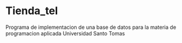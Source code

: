 # Tienda_tel
Programa de implementacion de una base de datos para la materia de programacion aplicada Universidad Santo Tomas
